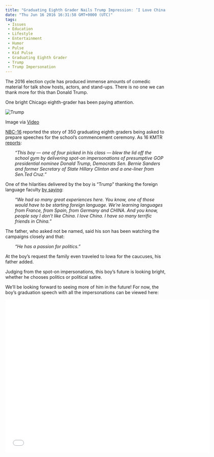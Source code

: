```yaml
---
title: "Graduating Eighth Grader Nails Trump Impression: ’I Love China’"
date: "Thu Jun 16 2016 16:31:58 GMT+0000 (UTC)"
tags: 
 - Issues
 - Education
 - Lifestyle
 - Entertainment
 - Humor
 - Pulse
 - Kid Pulse
 - Graduating Eighth Grader
 - Trump
 - Trump Impersonation
---
```

<p><!-- Quick Adsense WordPress Plugin: http://quicksense.net/ --></p><p>The 2016 election cycle has produced immense amounts of comedic material for talk show hosts, actors, and stand-ups. There is no one we can thank more for this than Donald Trump.</p><p>One bright Chicago eighth-grader has been paying attention.</p><div id="attachment_137538" style="width: 650px" class="wp-caption aligncenter"><img class="wp-image-137538 size-full" src="http://i2.wp.com/cdn.liberalamerica.org/wp-content/uploads/2016/06/Trump-Impersonation-e1466093188582.png?resize=640%2C403" alt="Trump" data-recalc-dims="1">
<p class="wp-caption-text">Image via <a href="https://www.youtube.com/watch?v=0khR11eRvfQ" onclick="__gaTracker(&apos;send&apos;, &apos;event&apos;, &apos;outbound-article&apos;, &apos;https://www.youtube.com/watch?v=0khR11eRvfQ&apos;, &apos;Video&apos;);">Video</a></p>
</div><p><a href="http://nbc16.com/news/offbeat/graduating-eighth-grader-absolutely-nails-donald-trump-bernie-sanders-impressions#" onclick="__gaTracker(&apos;send&apos;, &apos;event&apos;, &apos;outbound-article&apos;, &apos;http://nbc16.com/news/offbeat/graduating-eighth-grader-absolutely-nails-donald-trump-bernie-sanders-impressions#&apos;, &apos;NBC-16&apos;);">NBC-16</a> reported the story of 350 graduating eighth graders being asked to prepare speeches for the school&#x2019;s commencement ceremony. As 16 KMTR <a href="http://nbc16.com/news/offbeat/graduating-eighth-grader-absolutely-nails-donald-trump-bernie-sanders-impressions#" onclick="__gaTracker(&apos;send&apos;, &apos;event&apos;, &apos;outbound-article&apos;, &apos;http://nbc16.com/news/offbeat/graduating-eighth-grader-absolutely-nails-donald-trump-bernie-sanders-impressions#&apos;, &apos;reports&apos;);">reports</a>:</p><p style="padding-left: 30px;"><em>&#x201C;This boy &#x2014; one of four picked in his class &#x2014; blew the lid off the school gym by</em> d<em>elivering spot-on impersonations of presumptive GOP presidential nominee Donald Trump, Democrats Sen. Bernie Sanders and former Secretary of State Hillary Clinton and a one-liner from Sen.Ted Cruz.&#x201D;</em></p><p>One of the hilarities delivered by the boy is &#x201C;Trump&#x201D; thanking the foreign language faculty <a href="https://www.youtube.com/watch?v=0khR11eRvfQ" onclick="__gaTracker(&apos;send&apos;, &apos;event&apos;, &apos;outbound-article&apos;, &apos;https://www.youtube.com/watch?v=0khR11eRvfQ&apos;, &apos;by saying&apos;);">by saying</a>:</p><p style="padding-left: 30px;"><em>&#x201C;We had so many great experiences here. You know, one of those would have to be starting foreign language. We&#x2019;re learning languages from France, from Spain, from Germany and CHINA. And you know, people say I don&#x2019;t like China. I love China. I have so many terrific friends in China.&#x201D;</em></p><p>The father, who asked not be named, said his son has been watching the campaigns closely and that:</p><p style="padding-left: 30px;"><em>&#x201C;He has a passion for politics.&#x201D;</em></p><p>At the boy&#x2019;s request the family even traveled to Iowa for the caucuses, his father added.</p><p><!-- Quick Adsense WordPress Plugin: http://quicksense.net/ --></p><p>Judging from the spot-on impersonations, this boy&#x2019;s future is looking bright, whether he chooses politics or political satire.</p><p>We&#x2019;ll be looking forward to seeing more of him in the future! For now, the boy&#x2019;s graduation speech with all the impersonations can be viewed here:</p><p><iframe width="640" height="480" src="//www.youtube.com/embed/0khR11eRvfQ" frameborder="0" allowfullscreen></iframe></p><div style="font-size:0px;height:0px;line-height:0px;margin:0;padding:0;clear:both"></div>